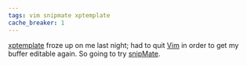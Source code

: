 ```yaml
---
tags: vim snipmate xptemplate
cache_breaker: 1
---
```


[xptemplate](http://www.vim.org/scripts/script.php?script_id=2611) froze up on me last night; had to quit [Vim](/wiki/Vim) in order to get my buffer editable again. So going to try [snipMate](http://www.vim.org/scripts/script.php?script_id=2540).
